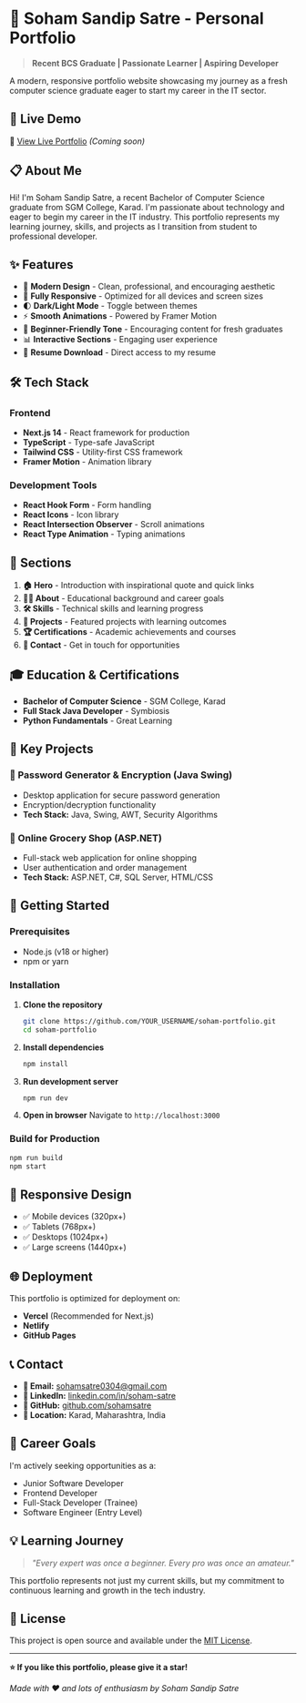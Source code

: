 # 🌟 Soham Sandip Satre - Personal Portfolio

> **Recent BCS Graduate | Passionate Learner | Aspiring Developer**

A modern, responsive portfolio website showcasing my journey as a fresh computer science graduate eager to start my career in the IT sector.

## 🚀 **Live Demo**
🔗 [View Live Portfolio](https://your-portfolio-url.vercel.app) *(Coming soon)*

## 📋 **About Me**
Hi! I'm Soham Sandip Satre, a recent Bachelor of Computer Science graduate from SGM College, Karad. I'm passionate about technology and eager to begin my career in the IT industry. This portfolio represents my learning journey, skills, and projects as I transition from student to professional developer.

## ✨ **Features**

- 🎨 **Modern Design** - Clean, professional, and encouraging aesthetic
- 📱 **Fully Responsive** - Optimized for all devices and screen sizes
- 🌓 **Dark/Light Mode** - Toggle between themes
- ⚡ **Smooth Animations** - Powered by Framer Motion
- 🎯 **Beginner-Friendly Tone** - Encouraging content for fresh graduates
- 📊 **Interactive Sections** - Engaging user experience
- 📄 **Resume Download** - Direct access to my resume

## 🛠️ **Tech Stack**

### Frontend
- **Next.js 14** - React framework for production
- **TypeScript** - Type-safe JavaScript
- **Tailwind CSS** - Utility-first CSS framework
- **Framer Motion** - Animation library

### Development Tools
- **React Hook Form** - Form handling
- **React Icons** - Icon library
- **React Intersection Observer** - Scroll animations
- **React Type Animation** - Typing animations

## 📂 **Sections**

1. **🏠 Hero** - Introduction with inspirational quote and quick links
2. **👨‍💻 About** - Educational background and career goals
3. **🛠️ Skills** - Technical skills and learning progress
4. **🚀 Projects** - Featured projects with learning outcomes
5. **🏆 Certifications** - Academic achievements and courses
6. **📧 Contact** - Get in touch for opportunities

## 🎓 **Education & Certifications**

- **Bachelor of Computer Science** - SGM College, Karad
- **Full Stack Java Developer** - Symbiosis
- **Python Fundamentals** - Great Learning

## 💼 **Key Projects**

### 🔐 Password Generator & Encryption (Java Swing)
- Desktop application for secure password generation
- Encryption/decryption functionality
- **Tech Stack:** Java, Swing, AWT, Security Algorithms

### 🛒 Online Grocery Shop (ASP.NET)
- Full-stack web application for online shopping
- User authentication and order management
- **Tech Stack:** ASP.NET, C#, SQL Server, HTML/CSS

## 🚀 **Getting Started**

### Prerequisites
- Node.js (v18 or higher)
- npm or yarn

### Installation

1. **Clone the repository**
   ```bash
   git clone https://github.com/YOUR_USERNAME/soham-portfolio.git
   cd soham-portfolio
   ```

2. **Install dependencies**
   ```bash
   npm install
   ```

3. **Run development server**
   ```bash
   npm run dev
   ```

4. **Open in browser**
   Navigate to `http://localhost:3000`

### Build for Production
```bash
npm run build
npm start
```

## 📱 **Responsive Design**
- ✅ Mobile devices (320px+)
- ✅ Tablets (768px+)
- ✅ Desktops (1024px+)
- ✅ Large screens (1440px+)

## 🌐 **Deployment**
This portfolio is optimized for deployment on:
- **Vercel** (Recommended for Next.js)
- **Netlify**
- **GitHub Pages**

## 📞 **Contact**

- **📧 Email:** [sohamsatre0304@gmail.com](mailto:sohamsatre0304@gmail.com)
- **💼 LinkedIn:** [linkedin.com/in/soham-satre](https://www.linkedin.com/in/soham-satre)
- **🐙 GitHub:** [github.com/sohamsatre](https://github.com/sohamsatre)
- **📍 Location:** Karad, Maharashtra, India

## 🎯 **Career Goals**
I'm actively seeking opportunities as a:
- Junior Software Developer
- Frontend Developer
- Full-Stack Developer (Trainee)
- Software Engineer (Entry Level)

## 💡 **Learning Journey**
> *"Every expert was once a beginner. Every pro was once an amateur."*

This portfolio represents not just my current skills, but my commitment to continuous learning and growth in the tech industry.

## 📄 **License**
This project is open source and available under the [MIT License](LICENSE).

---

**⭐ If you like this portfolio, please give it a star!**

*Made with ❤️ and lots of enthusiasm by Soham Sandip Satre*
